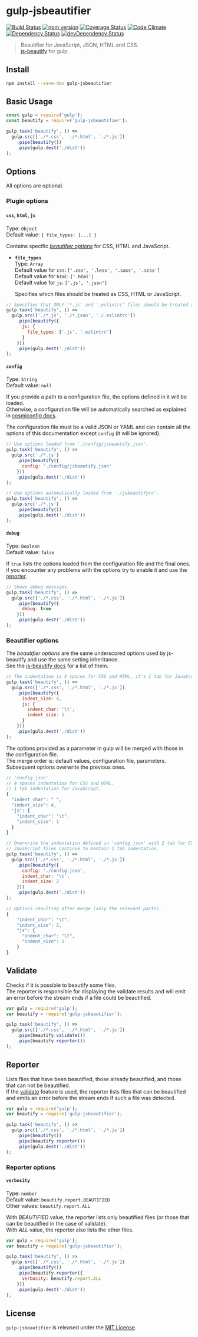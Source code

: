 # gulp-jsbeautifier

[![Build Status](https://travis-ci.org/tarunc/gulp-jsbeautifier.svg?branch=master)](https://travis-ci.org/tarunc/gulp-jsbeautifier)
[![npm version](https://badge.fury.io/js/gulp-jsbeautifier.svg)](https://badge.fury.io/js/gulp-jsbeautifier)
[![Coverage Status](https://coveralls.io/repos/github/tarunc/gulp-jsbeautifier/badge.svg?branch=master)](https://coveralls.io/github/tarunc/gulp-jsbeautifier?branch=master)
[![Code Climate](https://codeclimate.com/github/tarunc/gulp-jsbeautifier/badges/gpa.svg)](https://codeclimate.com/github/tarunc/gulp-jsbeautifier)
[![Dependency Status](https://david-dm.org/tarunc/gulp-jsbeautifier.svg)](https://david-dm.org/tarunc/gulp-jsbeautifier)
[![devDependency Status](https://david-dm.org/tarunc/gulp-jsbeautifier/dev-status.svg)](https://david-dm.org/tarunc/gulp-jsbeautifier#info=devDependencies)

> Beautifier for JavaScript, JSON, HTML and CSS.\
[js-beautify](https://beautifier.io/) for gulp.

## Install

```sh
npm install --save-dev gulp-jsbeautifier
```

## Basic Usage

```javascript
const gulp = require('gulp');
const beautify = require('gulp-jsbeautifier');

gulp.task('beautify', () =>
  gulp.src(['./*.css', './*.html', './*.js'])
    .pipe(beautify())
    .pipe(gulp.dest('./dist'))
);
```

## Options

All options are optional.

### Plugin options

#### `css`, `html`, `js`

Type: `Object`\
Default value: `{ file_types: [...] }`

Contains specific _[beautifier options](#beautifier-options)_ for CSS, HTML and JavaScript.

* **`file_types`**\
  Type: `Array`\
  Default value for `css`: `['.css', '.less', '.sass', '.scss']`\
  Default value for `html`: `['.html']`\
  Default value for `js`: `['.js', '.json']`

  Specifies which files should be treated as CSS, HTML or JavaScript.

```javascript
// Specifies that ONLY '*.js' and '.eslintrc' files should be treated as JavaScript.
gulp.task('beautify', () =>
  gulp.src(['./*.js', './*.json', './.eslintrc'])
    .pipe(beautify({
      js: {
        file_types: ['.js', '.eslintrc']
      }
    }))
    .pipe(gulp.dest('./dist'))
);
```

#### `config`

Type: `String`  
Default value: `null`

If you provide a path to a configuration file, the options defined in it will be loaded.\
Otherwise, a configuration file will be automatically searched as explained in [cosmiconfig docs](https://github.com/davidtheclark/cosmiconfig#cosmiconfig).

The configuration file must be a valid JSON or YAML and can contain all the options of this documentation except `config` (it will be ignored).

```javascript
// Use options loaded from './config/jsbeautify.json'.
gulp.task('beautify', () =>
  gulp.src('./*.js')
    .pipe(beautify({
      config: './config/jsbeautify.json'
    }))
    .pipe(gulp.dest('./dist'))
);

// Use options automatically loaded from './jsbeautifyrc'.
gulp.task('beautify', () =>
  gulp.src('./*.js')
    .pipe(beautify())
    .pipe(gulp.dest('./dist'))
);
```

#### `debug`

Type: `Boolean`\
Default value: `false`

If `true` lists the options loaded from the configuration file and the final ones.\
if you encounter any problems with the options try to enable it and use the [reporter](#reporter).

```javascript
// Shows debug messages.
gulp.task('beautify', () =>
  gulp.src(['./*.css', './*.html', './*.js'])
    .pipe(beautify({
      debug: true
    }))
    .pipe(gulp.dest('./dist'))
);
```

### Beautifier options

The _beautifier options_ are the same underscored options used by js-beautify and use the same setting inheritance.\
See the [js-beautify docs](https://github.com/beautify-web/js-beautify) for a list of them.

```javascript
// The indentation is 4 spaces for CSS and HTML, it's 1 tab for JavaScript.
gulp.task('beautify', () =>
  gulp.src(['./*.css', './*.html', './*.js'])
    .pipe(beautify({
      indent_size: 4,
      js: {
        indent_char: '\t',
        indent_size: 1
      }
    }))
    .pipe(gulp.dest('./dist'))
);
```

The options provided as a parameter in gulp will be merged with those in the configuration file.\
The merge order is: default values, configuration file, parameters.\
Subsequent options overwrite the previous ones.

```javascript
// 'config.json'
// 4 spaces indentation for CSS and HTML.
// 1 tab indentation for JavaScript.
{
  "indent_char": " ",
  "indent_size": 4,
  "js": {
    "indent_char": "\t",
    "indent_size": 1
  }
}

// Overwrite the indentation defined in 'config.json' with 2 tab for CSS and HTML.
// JavaScript files continue to mantain 1 tab indentation.
gulp.task('beautify', () =>
  gulp.src(['./*.css', './*.html', './*.js'])
    .pipe(beautify({
      config: './config.json',
      indent_char: '\t',
      indent_size: 2
    }))
    .pipe(gulp.dest('./dist'))
);

// Options resulting after merge (only the relevant parts).
{
    "indent_char": "\t",
    "indent_size": 2,
    "js": {
      "indent_char": "\t",
      "indent_size": 1
    }
}
```

## Validate

Checks if it is possible to beautify some files.\
The reporter is responsible for displaying the validate results and will emit an error before
the stream ends if a file could be beautified.

```javascript
var gulp = require('gulp');
var beautify = require('gulp-jsbeautifier');

gulp.task('beautify', () =>
  gulp.src(['./*.css', './*.html', './*.js'])
    .pipe(beautify.validate())
    .pipe(beautify.reporter())
);
```

## Reporter

Lists files that have been beautified, those already beautified, and those that can not be beautified.\
If the [validate](#validate) feature is used, the reporter lists files that can be beautified and emits an error before the stream ends if such a file was detected.

```javascript
var gulp = require('gulp');
var beautify = require('gulp-jsbeautifier');

gulp.task('beautify', () =>
  gulp.src(['./*.css', './*.html', './*.js'])
    .pipe(beautify())
    .pipe(beautify.reporter())
    .pipe(gulp.dest('./dist'))
);
```

### Reporter options

#### `verbosity`

Type: `number`\
Default value: `beautify.report.BEAUTIFIED`\
Other values: `beautify.report.ALL`

With _BEAUTIFIED_ value, the reporter lists only beautified files (or those that can be beautified in the case of validate).  
With _ALL_ value, the reporter also lists the other files.

```javascript
var gulp = require('gulp');
var beautify = require('gulp-jsbeautifier');

gulp.task('beautify', () =>
  gulp.src(['./*.css', './*.html', './*.js'])
    .pipe(beautify())
    .pipe(beautify.reporter({
      verbosity: beautify.report.ALL
    }))
    .pipe(gulp.dest('./dist'))
);
```

## License

`gulp-jsbeautifier` is released under the [MIT License](./LICENSE.md).

